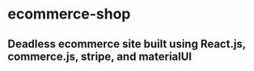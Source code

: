 # ecommerce-shop

## Deadless ecommerce site built using React.js, commerce.js, stripe, and materialUI